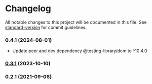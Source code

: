 # Changelog

All notable changes to this project will be documented in this file. See [standard-version](https://github.com/conventional-changelog/standard-version) for commit guidelines.

### 0.4.1 (2024-08-01)

- Update peer and dev dependency @testing-library/dom to ^10.4.0

### [0.3.1](https://github.com/domasx2/testing-library-selector/compare/v0.2.1...v0.3.1) (2023-10-10)

### 0.2.1 (2021-09-06)
